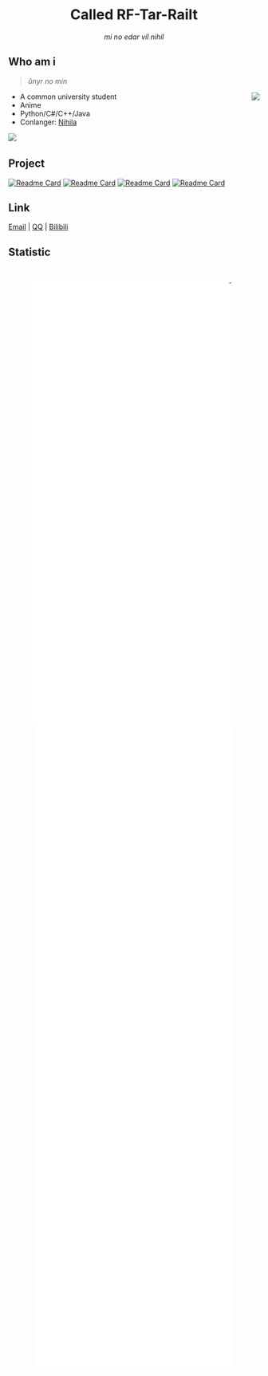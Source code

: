<div align="center">
  
# Called RF-Tar-Railt
_mi no edar víl nihil_
  
</div>

## Who am i
>_ûnyr no min_
<img align="right" src="https://github-readme-stats.vercel.app/api/wakatime?username=Tarrailt&layout=compact&theme=dracula&hide_border=true">

- A common university student
- Anime
- Python/C#/C++/Java
- Conlanger: [Nihila](https://tieba.baidu.com/p/7268094994)
<img src="https://github-readme-stats.vercel.app/api?username=RF-Tar-Railt&show_icons=true&theme=dracula&hide_border=true">

## Project

<div align="left">

[![Readme Card](https://github-readme-stats.vercel.app/api/pin/?username=ArcletProject&repo=Alconna&theme=dracula&hide_border=true)](https://github.com/ArcletProject/Alconna)
  [![Readme Card](https://github-readme-stats.vercel.app/api/pin/?username=ArcletProject&repo=Edoves&theme=dracula&hide_border=true)](https://github.com/ArcletProject/Edoves)
[![Readme Card](https://github-readme-stats.vercel.app/api/pin/?username=RF-Tar-Railt&repo=cli-lite&theme=dracula&hide_border=true)](https://github.com/RF-Tar-Railt/cli-lite)
  [![Readme Card](https://github-readme-stats.vercel.app/api/pin/?username=RF-Tar-Railt&repo=RaianBot&theme=dracula&hide_border=true)](https://github.com/RF-Tar-Railt/RaianBot)

</div>

## Link

<a href="mailto:rf_tar_railt@qq.com">Email</a> | 
<a href="https://wpa.qq.com/msgrd?v=3&uin=3165388245&site=qqq&menu=yes">QQ</a> | 
<a href="https://space.bilibili.com/356339754">Bilibili</a>

## Statistic

<p align="center">
  
  <br/>
  <a href="https://github.com/RF-Tar-Railt">
    <img width="400" align="top" src="https://github.com/RF-Tar-Railt/RF-Tar-Railt/blob/main/left.svg" />
  </a>
  &emsp;
  <a href="https://github.com/RF-Tar-Railt">
    <img width="400" align="top" src="https://github.com/RF-Tar-Railt/RF-Tar-Railt/blob/main/right.svg" />
  </a>
</p>
